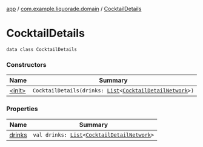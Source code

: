 [app](../../index.md) / [com.example.liquorade.domain](../index.md) / [CocktailDetails](./index.md)

# CocktailDetails

`data class CocktailDetails`

### Constructors

| Name | Summary |
|---|---|
| [&lt;init&gt;](-init-.md) | `CocktailDetails(drinks: `[`List`](https://kotlinlang.org/api/latest/jvm/stdlib/kotlin.collections/-list/index.html)`<`[`CocktailDetailNetwork`](../-cocktail-detail-network/index.md)`>)` |

### Properties

| Name | Summary |
|---|---|
| [drinks](drinks.md) | `val drinks: `[`List`](https://kotlinlang.org/api/latest/jvm/stdlib/kotlin.collections/-list/index.html)`<`[`CocktailDetailNetwork`](../-cocktail-detail-network/index.md)`>` |
